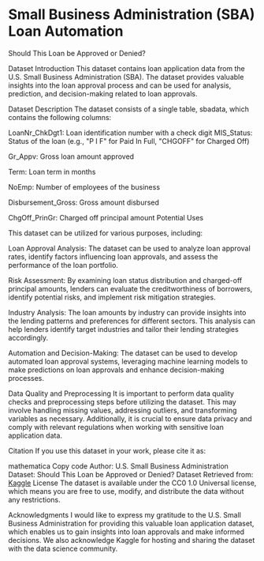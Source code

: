 
# Small Business Administration (SBA) Loan Automation

Should This Loan be Approved or Denied? 

Dataset
Introduction
This dataset contains loan application data from the U.S. Small Business Administration (SBA). The dataset provides valuable insights into the loan approval process and can be used for analysis, prediction, and decision-making related to loan approvals.

Dataset Description
The dataset consists of a single table, sbadata, which contains the following columns:

LoanNr_ChkDgt1: Loan identification number with a check digit
MIS_Status: Status of the loan (e.g., "P I F" for Paid In Full, "CHGOFF" for Charged Off)

Gr_Appv: Gross loan amount approved

Term: Loan term in months

NoEmp: Number of employees of the business

Disbursement_Gross: Gross amount disbursed

ChgOff_PrinGr: Charged off principal amount
Potential Uses

This dataset can be utilized for various purposes, including:

Loan Approval Analysis: The dataset can be used to analyze loan approval rates, identify factors influencing loan approvals, and assess the performance of the loan portfolio.

Risk Assessment: By examining loan status distribution and charged-off principal amounts, lenders can evaluate the creditworthiness of borrowers, identify potential risks, and implement risk mitigation strategies.

Industry Analysis: The loan amounts by industry can provide insights into the lending patterns and preferences for different sectors. This analysis can help lenders identify target industries and tailor their lending strategies accordingly.

Automation and Decision-Making: The dataset can be used to develop automated loan approval systems, leveraging machine learning models to make predictions on loan approvals and enhance decision-making processes.

Data Quality and Preprocessing
It is important to perform data quality checks and preprocessing steps before utilizing the dataset. This may involve handling missing values, addressing outliers, and transforming variables as necessary. Additionally, it is crucial to ensure data privacy and comply with relevant regulations when working with sensitive loan application data.

Citation
If you use this dataset in your work, please cite it as:

mathematica
Copy code
Author: U.S. Small Business Administration
Dataset: Should This Loan be Approved or Denied? Dataset
Retrieved from: [Kaggle](https://www.kaggle.com/datasets/mirbektoktogaraev/should-this-loan-be-approved-or-denied)
License
The dataset is available under the CC0 1.0 Universal license, which means you are free to use, modify, and distribute the data without any restrictions.

Acknowledgments
I would like to express my gratitude to the U.S. Small Business Administration for providing this valuable loan application dataset, which enables us to gain insights into loan approvals and make informed decisions. We also acknowledge Kaggle for hosting and sharing the dataset with the data science community.